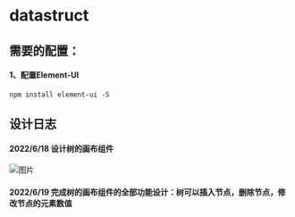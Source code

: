 # datastruct
## 需要的配置：
#### 1、配置Element-UI
```
npm install element-ui -S
```

## 设计日志
#### 2022/6/18 设计树的画布组件
![图片](https://user-images.githubusercontent.com/65166118/174440297-4b9bd174-2257-4436-9ef6-747f917ad342.png)
#### 2022/6/19 完成树的画布组件的全部功能设计：树可以插入节点，删除节点，修改节点的元素数值
